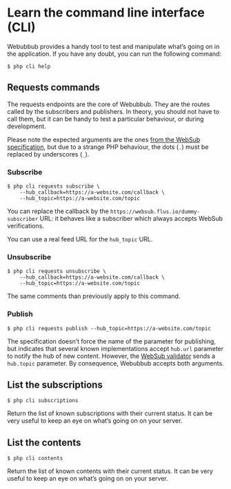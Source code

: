 # Learn the command line interface (CLI)

Webubbub provides a handy tool to test and manipulate what’s going on in the
application. If you have any doubt, you can run the following command:

```console
$ php cli help
```

## Requests commands

The requests endpoints are the core of Webubbub. They are the routes called by
the subscribers and publishers. In theory, you should not have to call them,
but it can be handy to test a particular behaviour, or during development.

Please note the expected arguments are the ones [from the WebSub
specification](https://www.w3.org/TR/websub/), but due to a strange PHP
behaviour, the dots (`.`) must be replaced by underscores (`_`).

### Subscribe

```console
$ php cli requests subscribe \
    --hub_callback=https://a-website.com/callback \
    --hub_topic=https://a-website.com/topic
```

You can replace the callback by the `https://websub.flus.io/dummy-subscriber`
URL: it behaves like a subscriber which always accepts WebSub verifications.

You can use a real feed URL for the `hub_topic` URL.

### Unsubscribe

```console
$ php cli requests unsubscribe \
    --hub_callback=https://a-website.com/callback \
    --hub_topic=https://a-website.com/topic
```

The same comments than previously apply to this command.

### Publish

```console
$ php cli requests publish --hub_topic=https://a-website.com/topic
```

The specification doesn’t force the name of the parameter for publishing, but
indicates that several known implementations accept `hub.url` parameter to
notify the hub of new content. However, the [WebSub validator](https://websub.rocks/)
sends a `hub.topic` parameter. By consequence, Webubbub accepts both arguments.

## List the subscriptions

```console
$ php cli subscriptions
```

Return the list of known subscriptions with their current status. It can be
very useful to keep an eye on what’s going on on your server.

## List the contents

```console
$ php cli contents
```

Return the list of known contents with their current status. It can be very
useful to keep an eye on what’s going on on your server.
